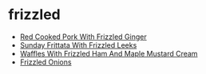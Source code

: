 # frizzled

 * [Red Cooked Pork With Frizzled Ginger](index/r/red-cooked-pork-with-frizzled-ginger-107593.json)
 * [Sunday Frittata With Frizzled Leeks](index/s/sunday-frittata-with-frizzled-leeks-51186240.json)
 * [Waffles With Frizzled Ham And Maple Mustard Cream](index/w/waffles-with-frizzled-ham-and-maple-mustard-cream-107267.json)
 * [Frizzled Onions](index/f/frizzled-onions.json)
